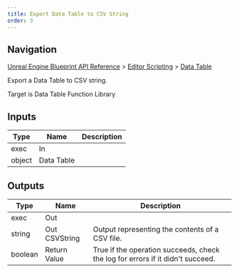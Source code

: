 ```yaml
---
title: Export Data Table to CSV String
order: 3
---
```

## Navigation

[Unreal Engine Blueprint API Reference](https://dev.epicgames.com/documentation/en-us/unreal-engine/BlueprintAPI) > [Editor Scripting](https://dev.epicgames.com/documentation/en-us/unreal-engine/BlueprintAPI/EditorScripting) > [Data Table](https://dev.epicgames.com/documentation/en-us/unreal-engine/BlueprintAPI/EditorScripting/DataTable)

Export a Data Table to CSV string.

Target is Data Table Function Library

## Inputs

| Type | Name | Description |
| --- | --- | --- |
| exec | In |  |
| object | Data Table |  |

## Outputs

| Type | Name | Description |
| --- | --- | --- |
| exec | Out |  |
| string | Out CSVString | Output representing the contents of a CSV file. |
| boolean | Return Value | True if the operation succeeds, check the log for errors if it didn't succeed. |
